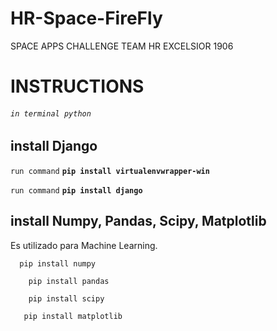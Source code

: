 # HR-Space-FireFly
SPACE APPS CHALLENGE 
TEAM HR EXCELSIOR 1906
# INSTRUCTIONS
###### `in terminal python `
## install Django
`run command` **`pip install virtualenvwrapper-win`**

`run command` **`pip install django`**

## install Numpy, Pandas, Scipy, Matplotlib
Es utilizado para Machine Learning.

`   pip install numpy `

`    pip install pandas`

`    pip install scipy`

 `   pip install matplotlib`


